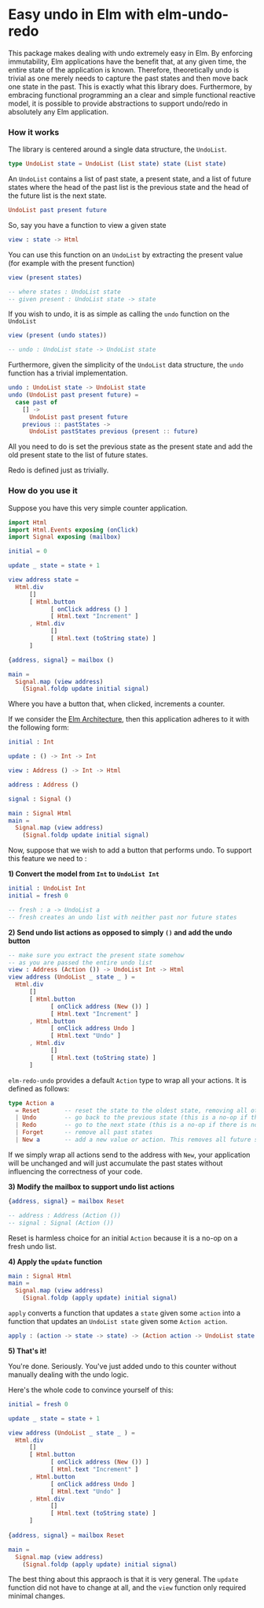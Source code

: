 # Easy undo in Elm with elm-undo-redo

This package makes dealing with undo extremely easy in Elm. By enforcing immutability, Elm applications
have the benefit that, at any given time, the entire state of the application is known. Therefore, theoretically 
undo is trivial as one merely needs to capture the past states and then move back one state in the past. This is 
exactly what this library does. Furthermore, by embracing functional programming an a clear and simple functional 
reactive model, it is possible to provide abstractions to support undo/redo in absolutely any Elm application.


### How it works

The library is centered around a single data structure, the `UndoList`.

```elm
type UndoList state = UndoList (List state) state (List state)
```

An `UndoList` contains a list of past state, a present state, and a list of future states where the head of 
the past list is the previous state and the head of the future list is the next state.

```elm
UndoList past present future
```

So, say you have a function to view a given state

```elm
view : state -> Html
```

You can use this function on an `UndoList` by extracting the present value (for example with the present function)

```elm
view (present states)

-- where states : UndoList state
-- given present : UndoList state -> state
```

If you wish to undo, it is as simple as calling the `undo` function on the `UndoList`

```elm
view (present (undo states))

-- undo : UndoList state -> UndoList state
```

Furthermore, given the simplicity of the `UndoList` data structure, the `undo` function has a trivial 
implementation.

```elm
undo : UndoList state -> UndoList state
undo (UndoList past present future) = 
  case past of 
    [] -> 
      UndoList past present future
    previous :: pastStates ->
      UndoList pastStates previous (present :: future)
```

All you need to do is set the previous state as the present state and add the old present state to the list of 
future states.

Redo is defined just as trivially. 

### How do you use it

Suppose you have this very simple counter application.

```elm
import Html
import Html.Events exposing (onClick)
import Signal exposing (mailbox)

initial = 0

update _ state = state + 1

view address state = 
  Html.div 
      []
      [ Html.button 
            [ onClick address () ]
            [ Html.text "Increment" ]
      , Html.div 
            []
            [ Html.text (toString state) ]
      ]

{address, signal} = mailbox ()

main = 
  Signal.map (view address)
    (Signal.foldp update initial signal)
```

Where you have a button that, when clicked, increments a counter. 

If we consider the [Elm Architecture](https://github.com/evancz/elm-architecture-tutorial), then this application
adheres to it with the following form:

```elm
initial : Int 

update : () -> Int -> Int 

view : Address () -> Int -> Html 

address : Address ()

signal : Signal ()

main : Signal Html
main = 
  Signal.map (view address)
    (Signal.foldp update initial signal)
```


Now, suppose that we wish to add a button that performs undo. To support this feature we need to :

**1) Convert the model from `Int` to `UndoList Int`**

```elm
initial : UndoList Int 
initial = fresh 0

-- fresh : a -> UndoList a
-- fresh creates an undo list with neither past nor future states
```

**2) Send undo list actions as opposed to simply `()` and add the undo button**

```elm
-- make sure you extract the present state somehow
-- as you are passed the entire undo list
view : Address (Action ()) -> UndoList Int -> Html
view address (UndoList _ state _ ) = 
  Html.div 
      []
      [ Html.button 
            [ onClick address (New ()) ]
            [ Html.text "Increment" ]
      , Html.button 
            [ onClick address Undo ]
            [ Html.text "Undo" ]
      , Html.div 
            []
            [ Html.text (toString state) ] 
      ]
```

`elm-redo-undo` provides a default `Action` type to wrap all your actions. It is defined as follows:

```elm
type Action a 
  = Reset       -- reset the state to the oldest state, removing all other states 
  | Undo        -- go back to the previous state (this is a no-op if there is no such state)
  | Redo        -- go to the next state (this is a no-op if there is no such state)
  | Forget      -- remove all past states
  | New a       -- add a new value or action. This removes all future states
```

If we simply wrap all actions send to the address with `New`, your application will be unchanged and will 
just accumulate the past states without influencing the correctness of your code. 


**3) Modify the mailbox to support undo list actions**

```elm
{address, signal} = mailbox Reset

-- address : Address (Action ())
-- signal : Signal (Action ())
```

Reset is harmless choice for an initial `Action` because it is a no-op on a fresh undo list.


**4) Apply the `update` function**

```elm
main : Signal Html
main = 
  Signal.map (view address)
    (Signal.foldp (apply update) initial signal)
```

`apply` converts a function that updates a `state` given some `action` into a function that updates an 
`UndoList state` given some `Action action`.

```elm
apply : (action -> state -> state) -> (Action action -> UndoList state -> UndoList state)
```

**5) That's it!**

You're done. Seriously. You've just added undo to this counter without manually dealing with the undo logic. 


Here's the whole code to convince yourself of this:

```elm
initial = fresh 0

update _ state = state + 1

view address (UndoList _ state _ ) = 
  Html.div 
      []
      [ Html.button 
            [ onClick address (New ()) ]
            [ Html.text "Increment" ]
      , Html.button 
            [ onClick address Undo ]
            [ Html.text "Undo" ]
      , Html.div 
            []
            [ Html.text (toString state) ] 
      ]
      
{address, signal} = mailbox Reset

main = 
  Signal.map (view address)
    (Signal.foldp (apply update) initial signal)
```

The best thing about this appraoch is that it is very general. The `update` function did not have to change
at all, and the `view` function only required minimal changes. 
